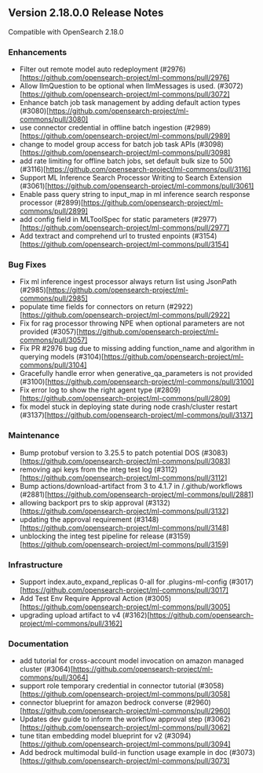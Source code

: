 ## Version 2.18.0.0 Release Notes

Compatible with OpenSearch 2.18.0

### Enhancements

* Filter out remote model auto redeployment (#2976)[https://github.com/opensearch-project/ml-commons/pull/2976]
* Allow llmQuestion to be optional when llmMessages is used. (#3072)[https://github.com/opensearch-project/ml-commons/pull/3072]
* Enhance batch job task management by adding default action types (#3080)[https://github.com/opensearch-project/ml-commons/pull/3080]
* use connector credential in offline batch ingestion (#2989)[https://github.com/opensearch-project/ml-commons/pull/2989]
* change to model group access for batch job task APIs (#3098)[https://github.com/opensearch-project/ml-commons/pull/3098]
* add rate limiting for offline batch jobs, set default bulk size to 500 (#3116)[https://github.com/opensearch-project/ml-commons/pull/3116]
* Support ML Inference Search Processor Writing to Search Extension (#3061)[https://github.com/opensearch-project/ml-commons/pull/3061]
* Enable pass query string to input_map in ml inference search response processor (#2899)[https://github.com/opensearch-project/ml-commons/pull/2899]
* add config field in MLToolSpec for static parameters (#2977)[https://github.com/opensearch-project/ml-commons/pull/2977]
* Add textract and comprehend url to trusted enpoints (#3154)[https://github.com/opensearch-project/ml-commons/pull/3154]


### Bug Fixes

* Fix ml inference ingest processor always return list using JsonPath (#2985)[https://github.com/opensearch-project/ml-commons/pull/2985]
* populate time fields for connectors on return (#2922)[https://github.com/opensearch-project/ml-commons/pull/2922]
* Fix for rag processor throwing NPE when optional parameters are not provided (#3057)[https://github.com/opensearch-project/ml-commons/pull/3057]
* Fix PR #2976 bug due to missing adding function_name and algorithm in querying models (#3104)[https://github.com/opensearch-project/ml-commons/pull/3104]
* Gracefully handle error when generative_qa_parameters is not provided (#3100)[https://github.com/opensearch-project/ml-commons/pull/3100]
* Fix error log to show the right agent type (#2809)[https://github.com/opensearch-project/ml-commons/pull/2809]
* fix model stuck in deploying state during node crash/cluster restart (#3137)[https://github.com/opensearch-project/ml-commons/pull/3137]

### Maintenance

* Bump protobuf version to 3.25.5 to patch potential DOS (#3083)[https://github.com/opensearch-project/ml-commons/pull/3083]
* removing api keys from the integ test log (#3112)[https://github.com/opensearch-project/ml-commons/pull/3112]
* Bump actions/download-artifact from 3 to 4.1.7 in /.github/workflows (#2881)[https://github.com/opensearch-project/ml-commons/pull/2881]
* allowing backport prs to skip approval (#3132)[https://github.com/opensearch-project/ml-commons/pull/3132]
* updating the approval requirement (#3148)[https://github.com/opensearch-project/ml-commons/pull/3148]
* unblocking the integ test pipeline for release (#3159)[https://github.com/opensearch-project/ml-commons/pull/3159]

### Infrastructure

* Support index.auto_expand_replicas 0-all for .plugins-ml-config (#3017)[https://github.com/opensearch-project/ml-commons/pull/3017]
* Add Test Env Require Approval Action (#3005)[https://github.com/opensearch-project/ml-commons/pull/3005]
* upgrading upload artifact to v4 (#3162)[https://github.com/opensearch-project/ml-commons/pull/3162]

### Documentation

* add tutorial for cross-account model invocation on amazon managed cluster (#3064)[https://github.com/opensearch-project/ml-commons/pull/3064]
* support role temporary credential in connector tutorial (#3058)[https://github.com/opensearch-project/ml-commons/pull/3058]
* connector blueprint for amazon bedrock converse (#2960)[https://github.com/opensearch-project/ml-commons/pull/2960]
* Updates dev guide to inform the workflow approval step (#3062)[https://github.com/opensearch-project/ml-commons/pull/3062]
* tune titan embedding model blueprint for v2 (#3094)[https://github.com/opensearch-project/ml-commons/pull/3094]
* Add bedrock multimodal build-in function usage example in doc (#3073)[https://github.com/opensearch-project/ml-commons/pull/3073]


